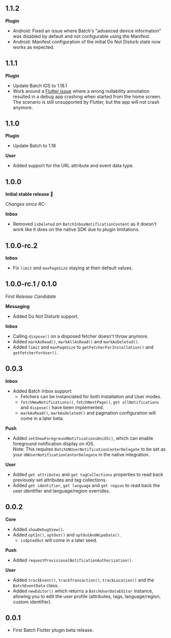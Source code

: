 ## 1.1.2

**Plugin**

* Android: Fixed an issue where Batch's "advanced device information" was disabled by default and not configurable using the Manifest.
* Android: Manifest configuration of the initial Do Not Disturb state now works as expected.

## 1.1.1

**Plugin**

* Update Batch iOS to 1.18.1
* Work around a [Flutter issue](https://github.com/flutter/flutter/issues/67624#issuecomment-801971172) where a wrong nullability annotation resulted in a debug app crashing when started from the home screen.
  The scenario is still unsupported by Flutter, but the app will not crash anymore.

## 1.1.0

**Plugin**

* Update Batch to 1.18

**User**

* Added support for the URL attribute and event data type.

## 1.0.0

**Initial stable release 🎉**

_Changes since RC:_ 

**Inbox**

* Removed `isDeleted` on `BatchInboxNotificationContent` as it doesn't work like it does on the native SDK due to plugin limitations.

## 1.0.0-rc.2

**Inbox**

* Fix `limit` and `maxPageSize` staying at their default values.

## 1.0.0-rc.1 / 0.1.0

_First Release Candidate_

**Messaging**

* Added Do Not Disturb support.

**Inbox**

* Calling `dispose()` on a disposed fetcher doesn't throw anymore.
* Added `markAsRead()`, `markAllAsRead()` and `markAsDeleted()`.
* Added `limit` and `maxPageSize` to `getFetcherForInstallation()` and `getFetcherForUser()`.

## 0.0.3

**Inbox**

* Added Batch Inbox support:  
  - Fetchers can be instanciated for both Installation and User modes.
  - `fetchNewNotifications()`, `fetchNextPage()`, `get allNotifications` and `dispose()` have been implemented.
  - `markAsRead()`, `markAsDeleted()` and pagination configuration will come in a later beta.

**Push**

* Added `setShowForegroundNotificationsOniOS()`, which can enable foreground notification display on iOS.  
  Note: This requires `BatchUNUserNotificationCenterDelegate` to be set as your `UNUserNotificationCenterDelegate` in the native integration.

**User**

* Added `get attributes` and `get tagCollections` properties to read back previously set attributes and tag collections.
* Added `get identifier`, `get language` and `get region` to read back the user identifier and language/region overrides.

## 0.0.2

**Core**

* Added `showDebugView()`.
* Added `optIn()`, `optOut()` and `optOutAndWipeData()`.
  - `isOptedOut` will come in a later seed.

**Push**

* Added `requestProvisionalNotificationAuthorization()`.

**User**

* Added `trackEvent()`, `trackTransaction()`, `trackLocation()` and the `BatchEventData` class.
* Added `newEditor()` which returns a `BatchUserDataEditor` instance, allowing you to edit the user profile (attributes, tags, language/region, custom identifier).

## 0.0.1

* First Batch Flutter plugin beta release.
